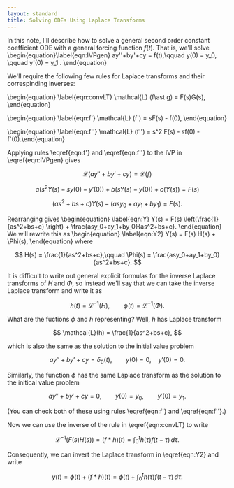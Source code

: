 ```yaml
---
layout: standard
title: Solving ODEs Using Laplace Transforms
---
```


In this note, I'll describe how to solve a general second order constant coefficient ODE with a general forcing function $f(t)$. That is, we'll solve
\begin{equation}\label{eqn:IVPgen}
ay''+by'+cy = f(t),\qquad  y(0) = y_0, \qquad  y'(0) = y_1  .
\end{equation}

We'll require the following few rules for Laplace transforms and their correspinding inverses:

\begin{equation} \label{eqn:convLT}  \mathcal{L} (f\ast g) = F(s)G(s), \end{equation}

\begin{equation} \label{eqn:f'}  \mathcal{L} (f') = sF(s) - f(0), \end{equation}

\begin{equation} \label{eqn:f''}  \mathcal{L} (f'') = s^2 F(s) - sf(0) - f'(0).\end{equation}

Applying rules \eqref{eqn:f'} and \eqref{eqn:f''} to the IVP in \eqref{eqn:IVPgen} gives

$$
\mathcal{L}\left(ay''+by'+cy\right) = \mathcal{L}(f)
$$

$$
a\left(s^2Y(s)-sy(0)-y'(0) \right) + b \left( sY(s) -y(0)\right) + c\left( Y(s) \right) = F(s)
$$

$$
\left(as^2+bs+c\right)Y(s) - \left(asy_0 + ay_1 + by_1\right) = F(s).
$$

Rearranging gives
\begin{equation} \label{eqn:Y}
Y(s) = F(s) \left(\frac{1}{as^2+bs+c} \right) + \frac{asy_0+ay_1+by_0}{as^2+bs+c}.
\end{equation}
We will rewrite this as 
\begin{equation} \label{eqn:Y2}
Y(s) = F(s) H(s) + \Phi(s),
\end{equation}
where

$$
H(s) = \frac{1}{as^2+bs+c},\qquad 
\Phi(s) = \frac{asy_0+ay_1+by_0}{as^2+bs+c}.
$$ 

It is difficult to write out general explicit formulas for the inverse Laplace transforms of $H$ and $\Phi$, so instead we'll say that we can take the inverse Laplace transform and write it as

$$
h(t) = \mathscr{L}^{-1}(H),\qquad \phi(t) = \mathscr{L}^{-1}(\Phi).
$$

What are the fuctions $\phi$ and $h$ representing? Well, $h$ has Laplace transform

$$
\mathcal{L}(h) = \frac{1}{as^2+bs+c},
$$ 

which is also the same as the solution to the initial value problem

$$
ay''+by'+cy = \delta_0(t),\qquad y(0) = 0,\quad y'(0) = 0.
$$

Similarly, the function $\phi$ has the same Laplace transform as the solution to the initical value problem

$$
ay''+ by'+ cy = 0,\qquad y(0) = y_0, \qquad y'(0) = y_1.
$$

(You can check both of these using rules \eqref{eqn:f'} and \eqref{eqn:f''}.)

Now we can use the inverse of the rule in \eqref{eqn:convLT} to write

$$
\mathcal{L}^{-1} \left( F(s) H(s) \right) = \left( f \ast h \right) (t) = \int_0^t h(\tau) f(t-\tau)\,d\tau.
$$

Consequently, we can invert the Laplace transform in \eqref{eqn:Y2} and write

$$
y(t) = \phi(t) + (f\ast h)(t) = \phi(t) + \int_0^t h(\tau)f(t-\tau)\,d\tau.
$$